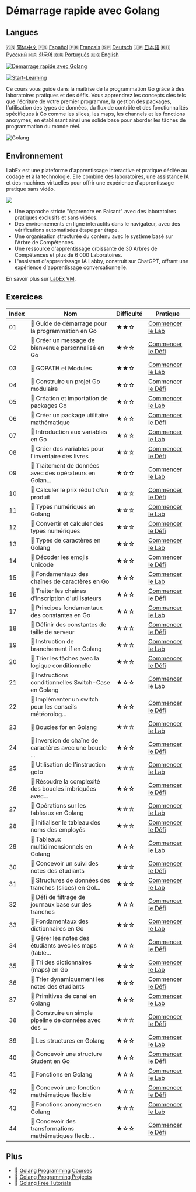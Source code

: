 # Démarrage rapide avec Golang

## Langues

🇨🇳 [简体中文](README_zh.md) 🇪🇸 [Español](README_es.md) 🇫🇷 [Français](README_fr.md) 🇩🇪 [Deutsch](README_de.md) 🇯🇵 [日本語](README_ja.md) 🇷🇺 [Русский](README_ru.md) 🇰🇷 [한국어](README_ko.md) 🇧🇷 [Português](README_pt.md) 🇺🇸 [English](README.md) 

[![Démarrage rapide avec Golang](https://cover-creator.labex.io/quick-start-with-go.png?lang=fr)](https://labex.io/fr/courses/quick-start-with-go)

[![Start-Learning](https://img.shields.io/badge/Start-Learning-whitesmoke?style=for-the-badge)](https://labex.io/fr/courses/quick-start-with-go)

Ce cours vous guide dans la maîtrise de la programmation Go grâce à des laboratoires pratiques et des défis. Vous apprendrez les concepts clés tels que l'écriture de votre premier programme, la gestion des packages, l'utilisation des types de données, du flux de contrôle et des fonctionnalités spécifiques à Go comme les slices, les maps, les channels et les fonctions anonymes, en établissant ainsi une solide base pour aborder les tâches de programmation du monde réel.

![Golang](https://img.shields.io/badge/Golang-whitesmoke?style=for-the-badge&logo=golang)


## Environnement

LabEx est une plateforme d'apprentissage interactive et pratique dédiée au codage et à la technologie. Elle combine des laboratoires, une assistance IA et des machines virtuelles pour offrir une expérience d'apprentissage pratique sans vidéo.

![](https://tutorial-screenshot.getvm.io/images/vm-1725247253.png)

- Une approche stricte "Apprendre en Faisant" avec des laboratoires pratiques exclusifs et sans vidéos.
- Des environnements en ligne interactifs dans le navigateur, avec des vérifications automatisées étape par étape.
- Une organisation structurée du contenu avec le système basé sur l'Arbre de Compétences.
- Une ressource d'apprentissage croissante de 30 Arbres de Compétences et plus de 6 000 Laboratoires.
- L'assistant d'apprentissage IA Labby, construit sur ChatGPT, offrant une expérience d'apprentissage conversationnelle.

En savoir plus sur [LabEx VM](https://support.labex.io/using-labex/virtual-machine).

## Exercices

|   Index | Nom                                                      | Difficulté   | Pratique                                                                                                                        |
|---------|----------------------------------------------------------|--------------|---------------------------------------------------------------------------------------------------------------------------------|
|      01 | 📖 Guide de démarrage pour la programmation en Go        | ★★☆          | <a target='_blank' href='https://labex.io/fr/tutorials/go-beginner-s-guide-to-go-programming-149062'>Commencer le Lab</a>       |
|      02 | 🎯 Créer un message de bienvenue personnalisé en Go      | ★☆☆          | <a target='_blank' href='https://labex.io/fr/tutorials/go-craft-a-personalized-go-greeting-435633'>Commencer le Défi</a>        |
|      03 | 📖 GOPATH et Modules                                     | ★★☆          | <a target='_blank' href='https://labex.io/fr/tutorials/go-gopath-and-module-149063'>Commencer le Lab</a>                        |
|      04 | 🎯 Construire un projet Go modulaire                     | ★☆☆          | <a target='_blank' href='https://labex.io/fr/tutorials/go-build-a-modular-go-project-435640'>Commencer le Défi</a>              |
|      05 | 📖 Création et importation de packages Go                | ★☆☆          | <a target='_blank' href='https://labex.io/fr/tutorials/go-creating-and-importing-go-packages-149064'>Commencer le Lab</a>       |
|      06 | 🎯 Créer un package utilitaire mathématique              | ★☆☆          | <a target='_blank' href='https://labex.io/fr/tutorials/go-build-a-math-utility-package-435676'>Commencer le Défi</a>            |
|      07 | 📖 Introduction aux variables en Go                      | ★☆☆          | <a target='_blank' href='https://labex.io/fr/tutorials/go-introduction-to-go-variables-149065'>Commencer le Lab</a>             |
|      08 | 🎯 Créer des variables pour l'inventaire des livres      | ★☆☆          | <a target='_blank' href='https://labex.io/fr/tutorials/go-craft-book-inventory-variables-435684'>Commencer le Défi</a>          |
|      09 | 📖 Traitement de données avec des opérateurs en Golan... | ★☆☆          | <a target='_blank' href='https://labex.io/fr/tutorials/go-data-processing-with-operators-in-golang-149066'>Commencer le Lab</a> |
|      10 | 🎯 Calculer le prix réduit d'un produit                  | ★☆☆          | <a target='_blank' href='https://labex.io/fr/tutorials/calculate-product-discount-price-435694'>Commencer le Défi</a>           |
|      11 | 📖 Types numériques en Golang                            | ★☆☆          | <a target='_blank' href='https://labex.io/fr/tutorials/go-numerical-types-in-golang-149067'>Commencer le Lab</a>                |
|      12 | 🎯 Convertir et calculer des types numériques            | ★☆☆          | <a target='_blank' href='https://labex.io/fr/tutorials/convert-and-calculate-numeric-types-435824'>Commencer le Défi</a>        |
|      13 | 📖 Types de caractères en Golang                         | ★☆☆          | <a target='_blank' href='https://labex.io/fr/tutorials/go-character-types-in-golang-149068'>Commencer le Lab</a>                |
|      14 | 🎯 Décoder les emojis Unicode                            | ★☆☆          | <a target='_blank' href='https://labex.io/fr/tutorials/go-decode-unicode-emojis-435852'>Commencer le Défi</a>                   |
|      15 | 📖 Fondamentaux des chaînes de caractères en Go          | ★☆☆          | <a target='_blank' href='https://labex.io/fr/tutorials/go-go-string-fundamentals-149069'>Commencer le Lab</a>                   |
|      16 | 🎯 Traiter les chaînes d'inscription d'utilisateurs      | ★☆☆          | <a target='_blank' href='https://labex.io/fr/tutorials/go-process-user-registration-strings-436083'>Commencer le Défi</a>       |
|      17 | 📖 Principes fondamentaux des constantes en Go           | ★☆☆          | <a target='_blank' href='https://labex.io/fr/tutorials/go-go-constants-fundamentals-149070'>Commencer le Lab</a>                |
|      18 | 🎯 Définir des constantes de taille de serveur           | ★☆☆          | <a target='_blank' href='https://labex.io/fr/tutorials/go-define-server-size-constants-436400'>Commencer le Défi</a>            |
|      19 | 📖 Instruction de branchement if en Golang               | ★☆☆          | <a target='_blank' href='https://labex.io/fr/tutorials/go-if-branch-statement-in-golang-149071'>Commencer le Lab</a>            |
|      20 | 🎯 Trier les tâches avec la logique conditionnelle       | ★☆☆          | <a target='_blank' href='https://labex.io/fr/tutorials/go-sort-tasks-with-conditional-logic-436418'>Commencer le Défi</a>       |
|      21 | 📖 Instructions conditionnelles Switch-Case en Golang    | ★☆☆          | <a target='_blank' href='https://labex.io/fr/tutorials/go-switch-case-branch-statements-in-golang-149072'>Commencer le Lab</a>  |
|      22 | 🎯 Implémenter un switch pour les conseils météorolog... | ★☆☆          | <a target='_blank' href='https://labex.io/fr/tutorials/go-implement-weather-advice-switch-436449'>Commencer le Défi</a>         |
|      23 | 📖 Boucles for en Golang                                 | ★☆☆          | <a target='_blank' href='https://labex.io/fr/tutorials/go-for-loops-in-golang-149073'>Commencer le Lab</a>                      |
|      24 | 🎯 Inversion de chaîne de caractères avec une boucle ... | ★☆☆          | <a target='_blank' href='https://labex.io/fr/tutorials/go-reverse-string-with-go-loop-436520'>Commencer le Défi</a>             |
|      25 | 📖 Utilisation de l'instruction goto                     | ★☆☆          | <a target='_blank' href='https://labex.io/fr/tutorials/go-goto-statement-usage-149074'>Commencer le Lab</a>                     |
|      26 | 🎯 Résoudre la complexité des boucles imbriquées avec... | ★☆☆          | <a target='_blank' href='https://labex.io/fr/tutorials/go-solve-nested-loop-complexity-with-goto-436529'>Commencer le Défi</a>  |
|      27 | 📖 Opérations sur les tableaux en Golang                 | ★☆☆          | <a target='_blank' href='https://labex.io/fr/tutorials/go-array-operations-in-golang-149075'>Commencer le Lab</a>               |
|      28 | 🎯 Initialiser le tableau des noms des employés          | ★☆☆          | <a target='_blank' href='https://labex.io/fr/tutorials/go-initialize-employee-names-array-436643'>Commencer le Défi</a>         |
|      29 | 📖 Tableaux multidimensionnels en Golang                 | ★☆☆          | <a target='_blank' href='https://labex.io/fr/tutorials/go-multidimensional-arrays-in-golang-149076'>Commencer le Lab</a>        |
|      30 | 🎯 Concevoir un suivi des notes des étudiants            | ★☆☆          | <a target='_blank' href='https://labex.io/fr/tutorials/go-design-a-student-grade-tracker-436649'>Commencer le Défi</a>          |
|      31 | 📖 Structures de données des tranches (slices) en Gol... | ★☆☆          | <a target='_blank' href='https://labex.io/fr/tutorials/go-golang-slice-data-structures-149077'>Commencer le Lab</a>             |
|      32 | 🎯 Défi de filtrage de journaux basé sur des tranches    | ★☆☆          | <a target='_blank' href='https://labex.io/fr/tutorials/go-slice-log-filter-challenge-436686'>Commencer le Défi</a>              |
|      33 | 📖 Fondamentaux des dictionnaires en Go                  | ★☆☆          | <a target='_blank' href='https://labex.io/fr/tutorials/go-go-dictionary-fundamentals-149080'>Commencer le Lab</a>               |
|      34 | 🎯 Gérer les notes des étudiants avec les maps (table... | ★☆☆          | <a target='_blank' href='https://labex.io/fr/tutorials/go-manage-student-grades-with-go-maps-436735'>Commencer le Défi</a>      |
|      35 | 📖 Tri des dictionnaires (maps) en Go                    | ★☆☆          | <a target='_blank' href='https://labex.io/fr/tutorials/go-sorting-go-dictionaries-149095'>Commencer le Lab</a>                  |
|      36 | 🎯 Trier dynamiquement les notes des étudiants           | ★☆☆          | <a target='_blank' href='https://labex.io/fr/tutorials/go-sort-student-grades-dynamically-437203'>Commencer le Défi</a>         |
|      37 | 📖 Primitives de canal en Golang                         | ★☆☆          | <a target='_blank' href='https://labex.io/fr/tutorials/go-channel-primitives-in-golang-149096'>Commencer le Lab</a>             |
|      38 | 🎯 Construire un simple pipeline de données avec des ... | ★☆☆          | <a target='_blank' href='https://labex.io/fr/tutorials/go-build-a-simple-channel-data-pipeline-437199'>Commencer le Défi</a>    |
|      39 | 📖 Les structures en Golang                              | ★☆☆          | <a target='_blank' href='https://labex.io/fr/tutorials/go-structures-in-golang-149097'>Commencer le Lab</a>                     |
|      40 | 🎯 Concevoir une structure Student en Go                 | ★☆☆          | <a target='_blank' href='https://labex.io/fr/tutorials/go-design-student-struct-in-go-437202'>Commencer le Défi</a>             |
|      41 | 📖 Fonctions en Golang                                   | ★☆☆          | <a target='_blank' href='https://labex.io/fr/tutorials/go-functions-in-golang-149098'>Commencer le Lab</a>                      |
|      42 | 🎯 Concevoir une fonction mathématique flexible          | ★☆☆          | <a target='_blank' href='https://labex.io/fr/tutorials/go-design-flexible-math-function-437200'>Commencer le Défi</a>           |
|      43 | 📖 Fonctions anonymes en Golang                          | ★☆☆          | <a target='_blank' href='https://labex.io/fr/tutorials/go-anonymous-functions-in-golang-149099'>Commencer le Lab</a>            |
|      44 | 🎯 Concevoir des transformations mathématiques flexib... | ★☆☆          | <a target='_blank' href='https://labex.io/fr/tutorials/go-design-flexible-math-transformations-437201'>Commencer le Défi</a>    |

## Plus

- 🔗 [Golang Programming Courses](https://github.com/labex-labs/awesome-programming-courses)
- 🔗 [Golang Programming Projects](https://github.com/labex-labs/awesome-programming-projects)
- 🔗 [Golang Free Tutorials](https://github.com/labex-labs/go-free-tutorials)

